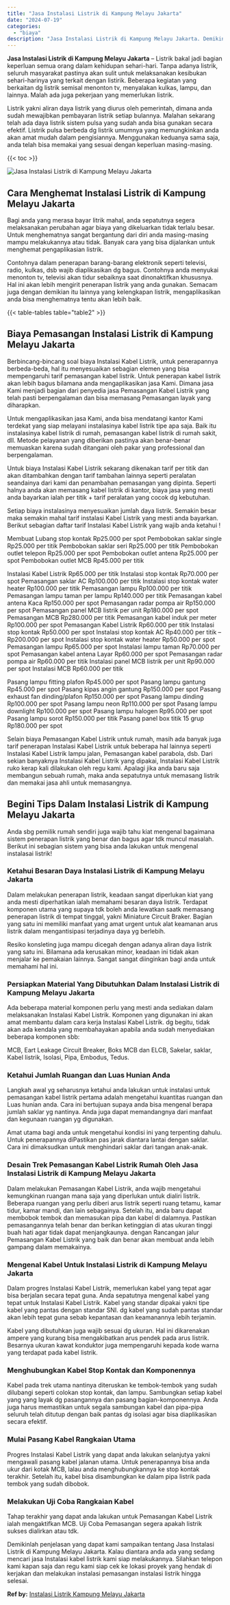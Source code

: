 ```yaml
---
title: "Jasa Instalasi Listrik di Kampung Melayu Jakarta"
date: "2024-07-19"
categories: 
  - "biaya"
description: "Jasa Instalasi Listrik di Kampung Melayu Jakarta. Demikinlah penjelasan yang dapat kami sampaikan tentang Jasa Instalasi Listrik di Kampung Melayu Jakarta. K..."
---
```


**Jasa Instalasi Listrik di Kampung Melayu Jakarta** – Listrik bakal jadi bagian keperluan semua orang dalam kehidupan sehari-hari. Tanpa adanya listrik, seluruh masyarakat pastinya akan sulit untuk melaksanakan kesibukan sehari-harinya yang terkait dengan listirik. Beberapa kegiatan yang berkaitan dg listrik semisal menonton tv, menyalakan kulkas, lampu, dan lainnya. Malah ada juga pekerjaan yang memerlukan listrik.

Listrik yakni aliran daya listrik yang diurus oleh pemerintah, dimana anda sudah mewajibkan pembayaran listrik setiap bulannya. Malahan sekarang telah ada daya listrik sistem pulsa yang sudah anda bisa gunakan secara efektif. Listrik pulsa berbeda dg listrik umumnya yang memungkinkan anda akan amat mudah dalam pengisiannya. Menggunakan keduanya sama saja, anda telah bisa memakai yang sesuai dengan keperluan masing-masing.

{{< toc >}}

![Jasa Instalasi Listrik di Kampung Melayu Jakarta](/images/instalasi-listrik-murah21.png)

## Cara Menghemat Instalasi Listrik di Kampung Melayu Jakarta

Bagi anda yang merasa bayar litrik mahal, anda sepatutnya segera melaksanakan perubahan agar biaya yang dikeluarkan tidak terlalu besar. Untuk menghematnya sangat bergantung dari diri anda masing-masing mampu melakukannya atau tidak. Banyak cara yang bisa dijalankan untuk menghemat pengaplikasian listrik.

Contohnya dalam penerapan barang-barang elektronik seperti televisi, radio, kulkas, dsb wajib diaplikasikan dg bagus. Contohnya anda menyukai menonton tv, televisi akan tidur sebaiknya saat dinonaktifkan khususnya. Hal ini akan lebih mengirit penerapan listrik yang anda gunakan. Semacam juga dengan demikian itu lainnya yang kelengkapan listrik, mengaplikasikan anda bisa menghematnya tentu akan lebih baik.

{{< table-tables table="table2" >}}

## Biaya Pemasangan Instalasi Listrik di Kampung Melayu Jakarta

Berbincang-bincang soal biaya Instalasi Kabel Listrik, untuk penerapannya berbeda-beda, hal itu menyesuaikan sebagian elemen yang bisa mempengaruhi tarif pemasangan kabel listrik. Untuk penerapan kabel listrik akan lebih bagus bilamana anda mengaplikasikan jasa Kami. Dimana jasa Kami menjadi bagian dari penyedia jasa Pemasangan Kabel Listrik yang telah pasti berpengalaman dan bisa memasang Pemasangan layak yang diharapkan.

Untuk mengaplikasikan jasa Kami, anda bisa mendatangi kantor Kami terdekat yang siap melayani instalasinya kabel listrik tipe apa saja. Baik itu instalasinya kabel listrik di rumah, pemasangan kabel listrik di rumah sakit, dll. Metode pelayanan yang diberikan pastinya akan benar-benar memuaskan karena sudah ditangani oleh pakar yang professional dan berpengalaman.

Untuk biaya Instalasi Kabel Listrik sekarang dikenakan tarif per titik dan akan ditambahkan dengan tarif tambahan lainnya seperti peralatan seandainya dari kami dan penambahan pemasangan yang dipinta. Seperti halnya anda akan memasang kabel listrik di kantor, biaya jasa yang mesti anda bayarkan ialah per titik + tarif peralatan yang cocok dg kebutuhan.

Setiap biaya instalasinya menyesuaikan jumlah daya listrik. Semakin besar maka semakin mahal tarif instalasi Kabel Listrik yang mesti anda bayarkan. Berikut sebagian daftar tarif Instalasi Kabel Listrik yang wajib anda ketahui !

Membuat Lubang stop kontak Rp25.000 per spot Pembobokan saklar single Rp25.000 per titik Pembobokan saklar seri Rp25.000 per titik Pembobokan outlet telepon Rp25.000 per spot Pembobokan outlet antena Rp25.000 per spot Pembobokan outlet MCB Rp45.000 per titik

Instalasi Kabel Listrik Rp65.000 per titik Instalasi stop kontak Rp70.000 per spot Pemasangan saklar AC Rp100.000 per titik Instalasi stop kontak water heater Rp100.000 per titik Pemasangan lampu Rp100.000 per titik Pemasangan lampu taman per lampu Rp140.000 per titik Pemasangan kabel antena Kaca Rp150.000 per spot Pemasangan radar pompa air Rp150.000 per spot Pemasangan panel MCB listrik per unit Rp180.000 per spot Pemasangan MCB Rp280.000 per titik Pemasangan kabel induk per meter Rp100.000 per spot Pemasangan Kabel Listrik Rp60.000 per titik Instalasi stop kontak Rp50.000 per spot Instalasi stop kontak AC Rp40.000 per titik – Rp200.000 per spot Instalasi stop kontak water heater Rp50.000 per spot Pemasangan lampu Rp65.000 per spot Instalasi lampu taman Rp70.000 per spot Pemasangan kabel antena Layar Rp60.000 per spot Pemasangan radar pompa air Rp60.000 per titik Instalasi panel MCB listrik per unit Rp90.000 per spot Instalasi MCB Rp60.000 per titik

Pasang lampu fitting plafon Rp45.000 per spot Pasang lampu gantung Rp45.000 per spot Pasang kipas angin gantung Rp150.000 per spot Pasang exhaust fan dinding/plafon Rp150.000 per spot Pasang lampu dinding Rp100.000 per spot Pasang lampu neon Rp110.000 per spot Pasang lampu downlight Rp100.000 per spot Pasang lampu halogen Rp95.000 per spot Pasang lampu sorot Rp150.000 per titik Pasang panel box titik 15 grup Rp180.000 per spot

Selain biaya Pemasangan Kabel Listrik untuk rumah, masih ada banyak juga tarif penerapan Instalasi Kabel Listrik untuk beberapa hal lainnya seperti Instalasi Kabel Listrik lampu jalan, Pemasangan kabel parabola, dsb. Dari sekian banyaknya Instalasi Kabel Listrik yang dipakai, Instalasi Kabel Listrik ruko kerap kali dilakukan oleh regu kami. Apalagi jika anda baru saja membangun sebuah rumah, maka anda sepatutnya untuk memasang listrik dan memakai jasa ahli untuk memasangnya.

## Begini Tips Dalam Instalasi Listrik di Kampung Melayu Jakarta


Anda sbg pemilik rumah sendiri juga wajib tahu kiat mengenal bagaimana sistem penerapan listrik yang benar dan bagus agar tdk muncul masalah. Berikut ini sebagian sistem yang bisa anda lakukan untuk mengenal instalasai listrik!

### Ketahui Besaran Daya Instalasi Listrik di Kampung Melayu Jakarta

Dalam melakukan penerapan listrik, keadaan sangat diperlukan kiat yang anda mesti diperhatikan ialah memahami besaran daya listrik. Terdapat komponen utama yang supaya tdk boleh anda lewatkan saatk memasang penerapan listrik di tempat tinggal, yakni Miniature Circuit Braker. Bagian yang satu ini memiliki manfaat yang amat urgent untuk alat keamanan arus listrik dalam mengantisipasi terjadinya daya yg berlebih.

Resiko konsleting juga mampu dicegah dengan adanya aliran daya listrik yang satu ini. Bilamana ada kerusakan minor, keadaan ini tidak akan menjalar ke pemakaian lainnya. Sangat sangat diinginkan bagi anda untuk memahami hal ini.

### Persiapkan Material Yang Dibutuhkan Dalam Instalasi Listrik di Kampung Melayu Jakarta

Ada beberapa material komponen perlu yang mesti anda sediakan dalam melaksanakan Instalasi Kabel Listrik. Komponen yang digunakan ini akan amat membantu dalam cara kerja Instalasi Kabel Listrik. dg begitu, tidak akan ada kendala yang membahayakan apabila anda sudah menyediakan beberapa komponen sbb:

MCB, Eart Leakage Circuit Breaker, Boks MCB dan ELCB, Sakelar, saklar, Kabel listrik, Isolasi, Pipa, Embodus, Tedus.

### Ketahui Jumlah Ruangan dan Luas Hunian Anda

Langkah awal yg seharusnya ketahui anda lakukan untuk instalasi untuk pemasangan kabel listrik pertama adalah mengetahui kuantitas ruangan dan Luas hunian anda. Cara ini bertujuan supaya anda bisa mengenal berapa jumlah saklar yg nantinya. Anda juga dapat memandangnya dari manfaat dan kegunaan ruangan yg digunakan.

Amat utama bagi anda untuk mengetahui kondisi ini yang terpenting dahulu. Untuk penerapannya diPastikan pas jarak diantara lantai dengan saklar. Cara ini dimaksudkan untuk menghindari saklar dari tangan anak-anak.

### Desain Trek Pemasangan Kabel Listrik Rumah Oleh Jasa Instalasi Listrik di Kampung Melayu Jakarta

Dalam melakukan Pemasangan Kabel Listrik, anda wajib mengetahui kemungkinan ruangan mana saja yang diperlukan untuk dialiri listrik. Beberapa ruangan yang perlu diberi arus listrik seperti ruang tetamu, kamar tidur, kamar mandi, dan lain sebagainya. Setelah itu, anda baru dapat membobok tembok dan memasukan pipa dan kabel di dalamnya. Pastikan pemasangannya telah benar dan berikan ketinggian di atas ukuran tinggi buah hati agar tidak dapat menjangkaunya. dengan Rancangan jalur Pemasangan Kabel Listrik yang baik dan benar akan membuat anda lebih gampang dalam memakainya.

### Mengenal Kabel Untuk Instalasi Listrik di Kampung Melayu Jakarta

Dalam progres Instalasi Kabel Listrik, memerlukan kabel yang tepat agar bisa berjalan secara tepat guna. Anda sepatutnya mengenal kabel yang tepat untuk Instalasi Kabel Listrik. Kabel yang standar dipakai yakni tipe kabel yang pantas dengan standar SNI. dg kabel yang sudah pantas standar akan lebih tepat guna sebab kepantasan dan keamanannya lebih terjamin.

Kabel yang dibutuhkan juga wajib sesuai dg ukuran. Hal ini dikarenakan ampere yang kurang bisa mengakibatkan arus pendek pada arus listrik. Besarnya ukuran kawat konduktor juga mempengaruhi kepada kode warna yang terdapat pada kabel listrik.

### Menghubungkan Kabel Stop Kontak dan Komponennya

Kabel pada trek utama nantinya diteruskan ke tembok-tembok yang sudah dilubangi seperti colokan stop kontak, dan lampu. Sambungkan setiap kabel yang yang layak dg pasangannya dan pasang bagian-komponennya. Anda juga harus memastikan untuk segala sambungan kabel dan pipa-pipa seluruh telah ditutup dengan baik pantas dg isolasi agar bisa diaplikasikan secara efektif.

### Mulai Pasang Kabel Rangkaian Utama

Progres Instalasi Kabel Listrik yang dapat anda lakukan selanjutya yakni mengawali pasang kabel jalanan utama. Untuk penerapannya bisa anda ukur dari kotak MCB, lalau anda menghubungkannya ke stop kontak terakhir. Setelah itu, kabel bisa disambungkan ke dalam pipa listrik pada tembok yang sudah dibobok.

### Melakukan Uji Coba Rangkaian Kabel

Tahap terakhir yang dapat anda lakukan untuk Pemasangan Kabel Listrik ialah mengaktifkan MCB. Uji Coba Pemasangan segera apakah listrik sukses dialirkan atau tdk.

Demikinlah penjelasan yang dapat kami sampaikan tentang Jasa Instalasi Listrik di Kampung Melayu Jakarta. Kalau diantara anda ada yang sedang mencari jasa Instalasi kabel listrik kami siap melakukannya. Silahkan telepon kami kapan saja dan regu kami siap cek ke lokasi proyek yang hendak di kerjakan dan melakukan instalasi pemasangan instalasi listrik hingga selesai.

**Ref by:** [Instalasi Listrik Kampung Melayu Jakarta](https://id.wikipedia.org/wiki/Instalasi)
